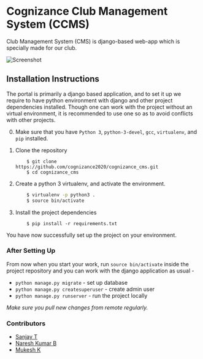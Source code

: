 # Cognizance Club Management System (CCMS)

Club Management System (CMS) is django-based web-app which is specially made for our club. 

![Screenshot](https://github.com/cognizance-amrita/cognizance_cms/blob/master/screenshots/Screen%20Capture_20210101173417.png?raw=true)


## Installation Instructions
The portal is primarily a django based application, and to set it up we require to have 
python environment with django and other project dependencies installed. Though one can
work with the project without an virtual environment,  it is recommended to use one so 
as to avoid conflicts with other projects.

0. Make sure that you have `Python 3`, `python-3-devel`, `gcc`, `virtualenv`, and `pip` installed.     
1. Clone the repository

    ```
        $ git clone https://github.com/cognizance2020/cognizance_cms.git
        $ cd cognizance_cms
    ```
2. Create a python 3 virtualenv, and activate the environment.
    ```bash
        $ virtualenv -p python3 .
        $ source bin/activate
    ```   
3. Install the project dependencies
    ```
        $ pip install -r requirements.txt
    ```

You have now successfully set up the project on your environment. 

### After Setting Up
From now when you start your work, run ``source bin/activate`` inside the project repository and you can work with the django application as usual - 

* `python manage.py migrate` - set up database
* `python manage.py createsuperuser` - create admin user
* `python manage.py runserver`  - run the project locally

*Make sure you pull new changes from remote regularly.*

### Contributors
* [Sanjay T](https://github.com/sanjay-thiyagarajan)
* [Naresh Kumar B](https://github.com/TechieNK)
* [Mukesh K](https://github.com/mukesh663)
